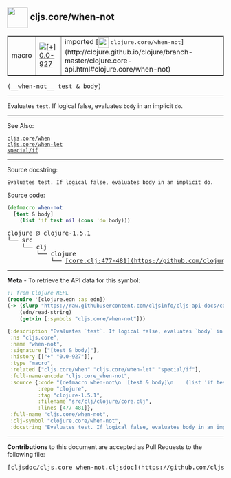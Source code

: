 ## <img width="48px" valign="middle" src="http://i.imgur.com/Hi20huC.png"> cljs.core/when-not

 <table border="1">
<tr>

<td>macro</td>
<td><a href="https://github.com/cljsinfo/cljs-api-docs/tree/0.0-927"><img valign="middle" alt="[+] 0.0-927" src="https://img.shields.io/badge/+-0.0--927-lightgrey.svg"></a> </td>
<td>
imported [<img height="24px" valign="middle" src="http://i.imgur.com/1GjPKvB.png"> <samp>clojure.core/when-not</samp>](http://clojure.github.io/clojure/branch-master/clojure.core-api.html#clojure.core/when-not)
</td>
</tr>
</table>

 <samp>
(__when-not__ test & body)<br>
</samp>

---

Evaluates `test`. If logical false, evaluates `body` in an implicit `do`.

---


See Also:

[`cljs.core/when`](cljs.core_when.md)<br>
[`cljs.core/when-let`](cljs.core_when-let.md)<br>
[`special/if`](special_if.md)<br>

---

Source docstring:

```
Evaluates test. If logical false, evaluates body in an implicit do.
```

Source code:

```clj
(defmacro when-not
  [test & body]
    (list 'if test nil (cons 'do body)))
```

 <pre>
clojure @ clojure-1.5.1
└── src
    └── clj
        └── clojure
            └── <ins>[core.clj:477-481](https://github.com/clojure/clojure/blob/clojure-1.5.1/src/clj/clojure/core.clj#L477-L481)</ins>
</pre>


---

__Meta__ - To retrieve the API data for this symbol:

```clj
;; from Clojure REPL
(require '[clojure.edn :as edn])
(-> (slurp "https://raw.githubusercontent.com/cljsinfo/cljs-api-docs/catalog/cljs-api.edn")
    (edn/read-string)
    (get-in [:symbols "cljs.core/when-not"]))
```

```clj
{:description "Evaluates `test`. If logical false, evaluates `body` in an implicit `do`.",
 :ns "cljs.core",
 :name "when-not",
 :signature ["[test & body]"],
 :history [["+" "0.0-927"]],
 :type "macro",
 :related ["cljs.core/when" "cljs.core/when-let" "special/if"],
 :full-name-encode "cljs.core_when-not",
 :source {:code "(defmacro when-not\n  [test & body]\n    (list 'if test nil (cons 'do body)))",
          :repo "clojure",
          :tag "clojure-1.5.1",
          :filename "src/clj/clojure/core.clj",
          :lines [477 481]},
 :full-name "cljs.core/when-not",
 :clj-symbol "clojure.core/when-not",
 :docstring "Evaluates test. If logical false, evaluates body in an implicit do."}

```

---

__Contributions__ to this document are accepted as Pull Requests to the following file:

 <pre>
[cljsdoc/cljs.core_when-not.cljsdoc](https://github.com/cljsinfo/cljs-api-docs/blob/master/cljsdoc/cljs.core_when-not.cljsdoc)
</pre>

